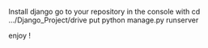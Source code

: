Install django 
go to your repository in the console with cd .../Django_Project/drive
put python manage.py runserver

enjoy !